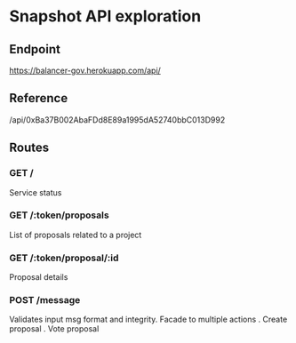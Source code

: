 # Snapshot API exploration

## Endpoint
https://balancer-gov.herokuapp.com/api/

## Reference
/api/0xBa37B002AbaFDd8E89a1995dA52740bbC013D992

## Routes

### GET /
Service status

### GET /:token/proposals
List of proposals related to a project

### GET /:token/proposal/:id
Proposal details

### POST /message
Validates input msg format and integrity. Facade to multiple actions
  . Create proposal
  . Vote proposal


